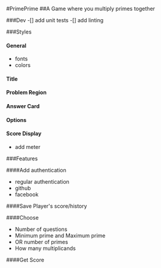 #PrimePrime
##A Game where you multiply primes together

###Dev
-[] add unit tests
-[] add linting

###Styles

#### General
  * fonts
  * colors

#### Title

#### Problem Region

#### Answer Card

#### Options

#### Score Display
  * add meter

###Features

####Add authentication
  * regular authentication
  * github
  * facebook

####Save Player's score/history

####Choose 
* Number of questions
* Minimum prime and Maximum prime
* OR number of primes
* How many multiplicands

####Get Score
